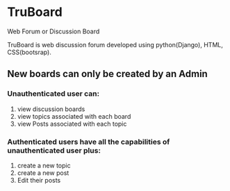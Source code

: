 # TruBoard
Web Forum or Discussion Board

TruBoard is web discussion forum developed using python(Django), HTML, CSS(bootsrap).

## New boards can only be created by an Admin

### Unauthenticated user can:
1. view discussion boards
2. view topics associated with each board
3. view Posts associated with each topic

### Authenticated users have all the capabilities of unauthenticated user plus:
1. create a new topic
2. create a new post
3. Edit their posts
